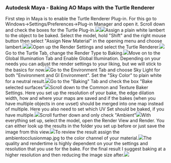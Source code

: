 ### Autodesk Maya - Baking AO Maps with the Turtle Renderer

First step in Maya is to enable the Turtle Renderer Plug-in. For this go to Windows-&gt;Settings/Preferences-&gt;Plug-in Manager and open it. Scroll down and check the boxes for the Turtle Plug-in.[![](/assets/Turtle1.jpg)](https://viewar.gitbooks.io/sdk-documentation/content/assets/Turtle1.jpg)[![](/assets/Turtle2.jpg)](https://viewar.gitbooks.io/sdk-documentation/content/assets/Turtle2.jpg)Assign a plain white lambert to the object to be baked. Select the model, hold "Shift" and the right mouse button then select "Assign New Material" in the opening menu and choose lambert.[![](/assets/Turtle3.jpg)](https://viewar.gitbooks.io/sdk-documentation/content/assets/Turtle3.jpg)[![](/assets/Turtle4.jpg)](https://viewar.gitbooks.io/sdk-documentation/content/assets/Turtle4.jpg)Open up the Render Settings and select the Turtle Renderer.[![](/assets/Turtle5.jpg)](https://viewar.gitbooks.io/sdk-documentation/content/assets/Turtle5.jpg)Go to the Turtle Tab, change the Render Type to Baking.[![](/assets/Turtle6.jpg)](https://viewar.gitbooks.io/sdk-documentation/content/assets/Turtle6.jpg)Move on to the Global Illumination Tab and Enable Global Illumination. Depending on your needs you can adjust the render settings to your liking, but we will stick to the basics for now.[![](/assets/Turtle7.jpg)](https://viewar.gitbooks.io/sdk-documentation/content/assets/Turtle7.jpg)Go to the Environment Tab and choose Sky Light for both "Environment and GI Environment". Set the "Sky Color" to plain white for a neutral result.[![](/assets/Turtle8.jpg)](https://viewar.gitbooks.io/sdk-documentation/content/assets/Turtle8.jpg)Go to the "Baking" Tab and check the box "Bake selected surfaces"[![](/assets/Turtle9.jpg)](https://viewar.gitbooks.io/sdk-documentation/content/assets/Turtle9.jpg)Scroll down to the Common and Texture Baker Settings. Here you set up the resolution of your bake, the edge dilation width, how and where your maps are saved and if the bakes \(when you have multiple objects in one uvset\) should be merged into one map instead of multiple. Here you also need to set which UV Set should be baked, if you have multiple.[![](/assets/Turtle10.jpg)](https://viewar.gitbooks.io/sdk-documentation/content/assets/Turtle10.jpg)Scroll further down and only check "Ambient"[![](/assets/Turtle11.jpg)](https://viewar.gitbooks.io/sdk-documentation/content/assets/Turtle11.jpg)With everything set up, select the model, open the Render View and Render. You can either look up the results in the folder you set up before or just save the image from this view.[![](/assets/Turtle12.jpg)](https://viewar.gitbooks.io/sdk-documentation/content/assets/Turtle12.jpg)To review the result assign the ambientocclusionmap.jpg to the color channel of your material.[![](/assets/Turtle13.jpg)](https://viewar.gitbooks.io/sdk-documentation/content/assets/Turtle13.jpg)The quality and rendertime is highly dependent on your the settings and resolution that you use for the bake. For the final result I suggest baking at a higher resolution and then reducing the image size after.[![](/assets/Turtle14.jpg)](https://viewar.gitbooks.io/sdk-documentation/content/assets/Turtle14.jpg)


